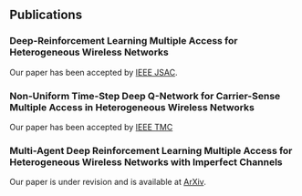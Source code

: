 ## Publications
### Deep-Reinforcement Learning Multiple Access for Heterogeneous Wireless Networks
Our paper has been accepted by [IEEE JSAC](https://ieeexplore.ieee.org/document/8665952).
### Non-Uniform Time-Step Deep Q-Network for Carrier-Sense Multiple Access in Heterogeneous Wireless Networks
Our paper has been accepted by [IEEE TMC](https://ieeexplore.ieee.org/abstract/document/9079169)
### Multi-Agent Deep Reinforcement Learning Multiple Access for Heterogeneous Wireless Networks with Imperfect Channels
Our paper is under revision and is available at [ArXiv](https://arxiv.org/abs/2003.11210). 

